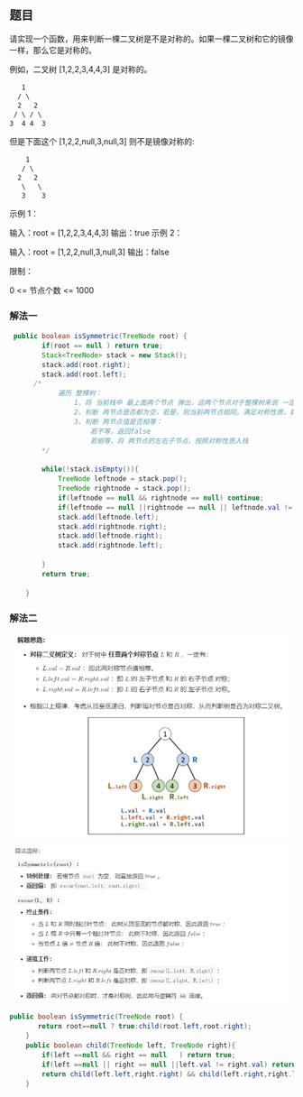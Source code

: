 ## 题目

请实现一个函数，用来判断一棵二叉树是不是对称的。如果一棵二叉树和它的镜像一样，那么它是对称的。

例如，二叉树 [1,2,2,3,4,4,3] 是对称的。

       1
      / \
      2   2
     / \ / \
    3  4 4  3

但是下面这个 [1,2,2,null,3,null,3] 则不是镜像对称的:

        1
       / \
      2   2
       \   \
       3    3
示例 1：

输入：root = [1,2,2,3,4,4,3]
输出：true
示例 2：

输入：root = [1,2,2,null,3,null,3]
输出：false


限制：

0 <= 节点个数 <= 1000

### 解法一

```java
 public boolean isSymmetric(TreeNode root) {
        if(root == null ) return true;
        Stack<TreeNode> stack = new Stack();
        stack.add(root.right);
        stack.add(root.left);
      /*
            遍历 整棵树：
                1、将 当前栈中 最上面两个节点 弹出，这两个节点对于整棵树来说 一定是 应该对称的
                2、判断 两节点是否都为空，若是，则当前两节点相同，满足对称性质，跳过本轮循环
                3、判断 两节点值是否相等：
                    若不等，返回false
                    若相等，将 两节点的左右子节点，按照对称性质入栈
        */

        while(!stack.isEmpty()){
            TreeNode leftnode = stack.pop();
            TreeNode rightnode = stack.pop();
            if(leftnode == null && rightnode == null) continue;
            if(leftnode == null ||rightnode == null || leftnode.val != rightnode.val) return false;
            stack.add(leftnode.left);
            stack.add(rightnode.right);
            stack.add(leftnode.right);
            stack.add(rightnode.left);

        }
        return true;

    }
```

### 解法二

![image-20210302175225161](picture/image-20210302175225161.png)

![image-20210302175245751](picture/image-20210302175245751.png)

```java
public boolean isSymmetric(TreeNode root) {
       return root==null ? true:child(root.left,root.right);
    }
    public boolean child(TreeNode left, TreeNode right){
        if(left ==null && right == null   ) return true;
        if(left ==null || right == null ||left.val != right.val) return false;
        return child(left.left,right.right) && child(left.right,right.left);
    }
```

